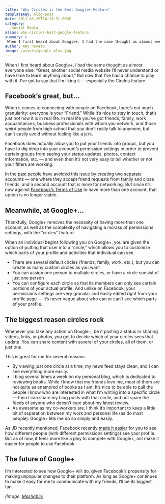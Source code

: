 ```yaml
---
title: 'Why Circles is the Best Google+ Feature'
templateKey: blog-post
date: 2011-08-29T14:28:31.000Z
category: 
  -Social Media
alias: why-circles-best-google-feature
summary: > 
 When I first heard about Google+, I had the same thought as almost everyone else: "Great, another social media website I’ll never understand or have time to learn anything about." But now that I’ve had a chance to play with it, I’ve got to say that I’m liking it — especially the Circles feature.
author: Amy Peveto
image: /assets/google-plus.jpg
---
```


When I first heard about Google+, I had the same thought as almost everyone else: “Great, another social media website I’ll never understand or have time to learn anything about.” But now that I’ve had a chance to play with it, I’ve got to say that I’m liking it — especially the Circles feature.

Facebook’s great, but...
------------------------

When it comes to connecting with people on Facebook, there’s not much granularity: everyone is your “Friend.” While it’s nice to stay in touch, that’s just not how it is in real life. In real life you’ve got friends, family, work acquaintances, business professionals with whom you network, and those weird people from high school that you don’t really talk to anymore, but can’t easily avoid without feeling like a jerk.

Facebook does actually allow you to put your friends into groups, but you have to dig deep into your account’s permission settings in order to prevent certain groups from seeing your status updates, photos, contact information, etc. — and even then it’s not very easy to tell whether or not your filters are working.

In the past people have avoided this issue by creating two separate accounts — one where they accept friend requests from family and close friends, and a second account that is more for networking. But since it’s now against [Facebook’s Terms of Use](http://www.facebook.com/help/?faq=210972255601236) to have more than one account, that option is no longer viable.

Meanwhile, at Google+...
------------------------

Thankfully, Google+ removes the necessity of having more than one account, as well as the complexity of navigating a morass of permissions settings, with the “circles” feature.

When an individual begins following you on Google+, you are given the option of putting that user into a “circle,” which allows you to customize which parts of your profile and activities that individual can see.

*   There are several default circles (friends, family, work, etc.), but you can create as many custom circles as you want
*   You can assign one person to multiple circles, or have a circle consist of just one person
*   You can configure each circle so that its members can only see certain portions of your actual profile. And unlike on Facebook, your permissions settings are very granular and easily edited right from your profile page — it’s never vague about who can or can’t see which parts of your profile.

The biggest reason circles rock
-------------------------------

Whenever you take any action on Google+, be it posting a status or sharing videos, links, or photos, you get to decide which of your circles sees that update. You can share content with several of your circles, all of them, or just one.

This is great for me for several reasons:

*   By viewing just one circle at a time, my news feed stays clean, and I can see everything more easily.
*   I blog several times a week on my personal blog, which is dedicated to reviewing books. While I know that my friends love me, most of them are not quite as enamored of books as I am. It’s nice to be able to pull the people I know who are interested in what I’m writing into a specific circle — then I can share my blog posts with that circle, and not spam the feeds of anyone who doesn’t care about my latest review.
*   As awesome as my co-workers are, I think it’s important to keep a little bit of separation between my work and personal life (as do most people). Google+ lets me do so simply and easily.

As JD recently mentioned, Facebook recently [made it easier](/blog/08/26/2011/update-coming-facebook-how-are-you-impacted) for you to see how different people (with different permissions settings) see your profile. But as of now, it feels more like a ploy to compete with Google+, not make it easier for people to use Facebook.

The future of Google+
---------------------

I’m interested to see how Google+ will do, given Facebook’s propensity for making unpopular changes to their platform. As long as Google+ continues to make it easy for me to communicate with my friends, I’ll be its biggest fan.

_\[Image: [Mashable](http://mashable.com/)\]_